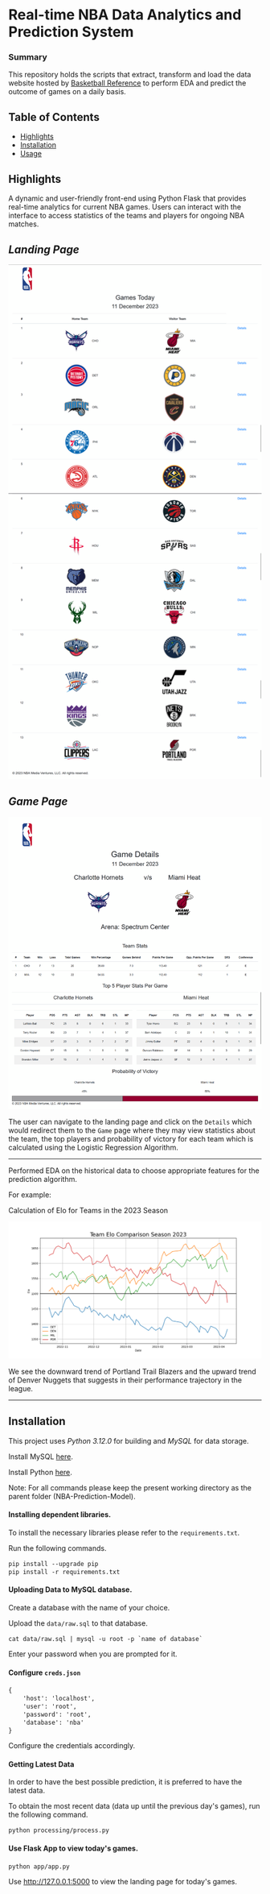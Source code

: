 ﻿# Real-time NBA Data Analytics and Prediction System

### Summary

This repository holds the scripts that extract, transform and load the data website hosted by [Basketball Reference](https://www.basketball-reference.com/) to perform EDA and predict the outcome of games on a daily basis. 

## Table of Contents

- [Highlights](#features)
- [Installation](#installation)
- [Usage](#usage)


## Highlights

A dynamic and user-friendly front-end using Python Flask that provides real-time analytics for current NBA games. Users can interact with the interface to access statistics of the teams and players for ongoing NBA matches. 


*Landing Page*
---

![Landing Page](images/landing_page.png)


*Game Page*
---

![Game Page](images/game.png)

The user can navigate to the landing page and click on the `Details` which would redirect them to the `Game` page where they may view statistics about the team, the top players and probability of victory for each team which is calculated using the Logistic Regression Algorithm.

---

Performed EDA on the historical data to choose appropriate features for the prediction algorithm. 

For example:

Calculation of Elo for Teams in the 2023 Season

![Elo](images/elo.png)

We see the downward trend of Portland Trail Blazers and the upward trend of Denver Nuggets that suggests in their performance trajectory in the league. 

---

## Installation

This project uses *Python 3.12.0* for building and *MySQL* for data storage.

Install MySQL [here](https://www.mysql.com/downloads/).

Install Python [here](https://www.python.org/downloads/).


Note: For all commands please keep the present working directory as the parent folder (NBA-Prediction-Model). 

#### Installing dependent libraries.

To install the necessary libraries please refer to the ```requirements.txt```.

Run the following commands.

```
pip install --upgrade pip
pip install -r requirements.txt
```

#### Uploading Data to MySQL database.

Create a database with the name of your choice. 

Upload the `data/raw.sql` to that database. 

```
cat data/raw.sql | mysql -u root -p `name of database`
```

Enter your password when you are prompted for it.

#### Configure `creds.json`

```
{
    'host': 'localhost',
    'user': 'root',
    'password': 'root',
    'database': 'nba'
}
```

Configure the credentials accordingly. 

#### Getting Latest Data

In order to have the best possible prediction, it is preferred to have the latest data.

To obtain the most recent data (data up until the previous day's games), run the following command.

```
python processing/process.py
```

#### Use Flask App to view today's games.

```
python app/app.py
```

Use http://127.0.0.1:5000 to view the landing page for today's games.
